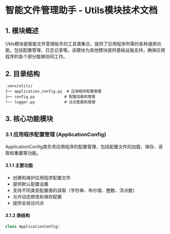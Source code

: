 # 智能文件管理助手 - Utils模块技术文档

## 1. 模块概述

Utils模块是智能文件管理助手的工具类集合，提供了应用程序所需的各种通用功能，包括配置管理、日志记录等。该模块为其他模块提供基础设施支持，确保应用程序的各个部分能够协同工作。

## 2. 目录结构

```
.venv/utils/
├── application_config.py  # 应用程序配置管理
├── config.py             # 配置加载和管理
└── logger.py             # 日志配置和管理
```

## 3. 核心功能模块

### 3.1 应用程序配置管理 (ApplicationConfig)

ApplicationConfig类负责应用程序的配置管理，包括配置文件的加载、保存、读取和重置等功能。

#### 3.1.1 主要功能
- 创建和维护应用程序配置文件
- 提供默认配置设置
- 支持不同类型配置值的读取（字符串、布尔值、整数、浮点数）
- 允许动态修改和保存配置
- 提供全局访问点

#### 3.1.2 类结构
```python
class ApplicationConfig: